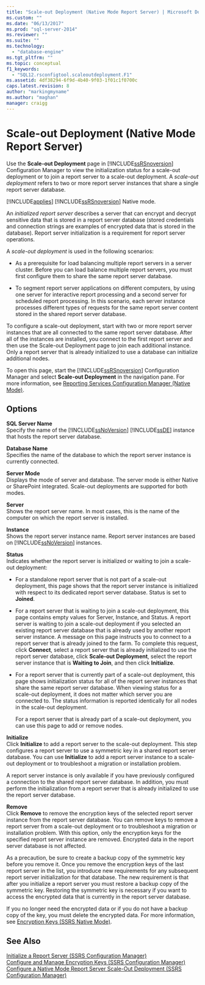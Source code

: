 ```yaml
---
title: "Scale-out Deployment (Native Mode Report Server) | Microsoft Docs"
ms.custom: ""
ms.date: "06/13/2017"
ms.prod: "sql-server-2014"
ms.reviewer: ""
ms.suite: ""
ms.technology: 
  - "database-engine"
ms.tgt_pltfrm: ""
ms.topic: conceptual
f1_keywords: 
  - "SQL12.rsconfigtool.scaleoutdeployment.F1"
ms.assetid: 4df38294-6f9d-4b40-9f03-1f01c1f0700c
caps.latest.revision: 8
author: "markingmyname"
ms.author: "maghan"
manager: craigg
---
```

# Scale-out Deployment (Native Mode Report Server)
  Use the **Scale-out Deployment** page in [!INCLUDE[ssRSnoversion](../../includes/ssrsnoversion-md.md)] Configuration Manager to view the initialization status for a scale-out deployment or to join a report server to a scale-out deployment. A *scale-out deployment* refers to two or more report server instances that share a single report server database.  
  
 [!INCLUDE[applies](../../includes/applies-md.md)] [!INCLUDE[ssRSnoversion](../../includes/ssrsnoversion-md.md)] Native mode.  
  
 An *initialized report server* describes a server that can encrypt and decrypt sensitive data that is stored in a report server database (stored credentials and connection strings are examples of encrypted data that is stored in the database). Report server initialization is a requirement for report server operations.  
  
 A *scale-out deployment* is used in the following scenarios:  
  
-   As a prerequisite for load balancing multiple report servers in a server cluster. Before you can load balance multiple report servers, you must first configure them to share the same report server database.  
  
-   To segment report server applications on different computers, by using one server for interactive report processing and a second server for scheduled report processing. In this scenario, each server instance processes different types of requests for the same report server content stored in the shared report server database.  
  
 To configure a scale-out deployment, start with two or more report server instances that are all connected to the same report server database. After all of the instances are installed, you connect to the first report server and then use the Scale-out Deployment page to join each additional instance. Only a report server that is already initialized to use a database can initialize additional nodes.  
  
 To open this page, start the [!INCLUDE[ssRSnoversion](../../includes/ssrsnoversion-md.md)] Configuration Manager and select **Scale-out Deployment** in the navigation pane. For more information, see [Reporting Services Configuration Manager &#40;Native Mode&#41;](../../../2014/sql-server/install/reporting-services-configuration-manager-native-mode.md).  
  
## Options  
 **SQL Server Name**  
 Specify the name of the [!INCLUDE[ssNoVersion](../../includes/ssnoversion-md.md)] [!INCLUDE[ssDE](../../includes/ssde-md.md)] instance that hosts the report server database.  
  
 **Database Name**  
 Specifies the name of the database to which the report server instance is currently connected.  
  
 **Server Mode**  
 Displays the mode of server and database. The server mode is either Native or SharePoint integrated. Scale-out deployments are supported for both modes.  
  
 **Server**  
 Shows the report server name. In most cases, this is the name of the computer on which the report server is installed.  
  
 **Instance**  
 Shows the report server instance name. Report server instances are based on [!INCLUDE[ssNoVersion](../../includes/ssnoversion-md.md)] instances.  
  
 **Status**  
 Indicates whether the report server is initialized or waiting to join a scale-out deployment:  
  
-   For a standalone report server that is not part of a scale-out deployment, this page shows that the report server instance is initialized with respect to its dedicated report server database. Status is set to **Joined**.  
  
-   For a report server that is waiting to join a scale-out deployment, this page contains empty values for Server, Instance, and Status. A report server is waiting to join a scale-out deployment if you selected an existing report server database that is already used by another report server instance. A message on this page instructs you to connect to a report server that is already joined to the farm. To complete this request, click **Connect**, select a report server that is already initialized to use the report server database, click **Scale-out Deployment**, select the report server instance that is **Waiting to Join**, and then click **Initialize**.  
  
-   For a report server that is currently part of a scale-out deployment, this page shows initialization status for all of the report server instances that share the same report server database. When viewing status for a scale-out deployment, it does not matter which server you are connected to. The status information is reported identically for all nodes in the scale-out deployment.  
  
     For a report server that is already part of a scale-out deployment, you can use this page to add or remove nodes.  
  
 **Initialize**  
 Click **Initialize** to add a report server to the scale-out deployment. This step configures a report server to use a symmetric key in a shared report server database. You can use **Initialize** to add a report server instance to a scale-out deployment or to troubleshoot a migration or installation problem.  
  
 A report server instance is only available if you have previously configured a connection to the shared report server database. In addition, you must perform the initialization from a report server that is already initialized to use the report server database.  
  
 **Remove**  
 Click **Remove** to remove the encryption keys of the selected report server instance from the report server database. You can remove keys to remove a report server from a scale-out deployment or to troubleshoot a migration or installation problem. With this option, only the encryption keys for the specified report server instance are removed. Encrypted data in the report server database is not affected.  
  
 As a precaution, be sure to create a backup copy of the symmetric key before you remove it. Once you remove the encryption keys of the last report server in the list, you introduce new requirements for any subsequent report server initialization for that database. The new requirement is that after you initialize a report server you must restore a backup copy of the symmetric key. Restoring the symmetric key is necessary if you want to access the encrypted data that is currently in the report server database.  
  
 If you no longer need the encrypted data or if you do not have a backup copy of the key, you must delete the encrypted data. For more information, see [Encryption Keys &#40;SSRS Native Mode&#41;](../../../2014/sql-server/install/encryption-keys-ssrs-native-mode.md).  
  
## See Also  
 [Initialize a Report Server &#40;SSRS Configuration Manager&#41;](../../reporting-services/install-windows/ssrs-encryption-keys-initialize-a-report-server.md)   
 [Configure and Manage Encryption Keys &#40;SSRS Configuration Manager&#41;](../../reporting-services/install-windows/ssrs-encryption-keys-manage-encryption-keys.md)   
 [Configure a Native Mode Report Server Scale-Out Deployment &#40;SSRS Configuration Manager&#41;](../../reporting-services/install-windows/configure-a-native-mode-report-server-scale-out-deployment.md)  
  
  
